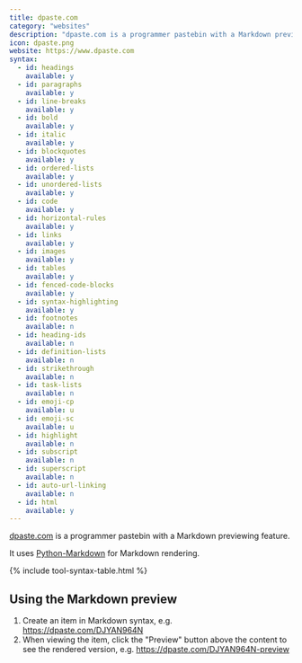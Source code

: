 ```yaml
---
title: dpaste.com
category: "websites"
description: "dpaste.com is a programmer pastebin with a Markdown previewing feature."
icon: dpaste.png
website: https://www.dpaste.com
syntax:
  - id: headings
    available: y
  - id: paragraphs
    available: y
  - id: line-breaks
    available: y
  - id: bold
    available: y
  - id: italic
    available: y
  - id: blockquotes
    available: y
  - id: ordered-lists
    available: y
  - id: unordered-lists
    available: y
  - id: code
    available: y
  - id: horizontal-rules
    available: y
  - id: links
    available: y
  - id: images
    available: y
  - id: tables
    available: y
  - id: fenced-code-blocks
    available: y
  - id: syntax-highlighting
    available: y
  - id: footnotes
    available: n
  - id: heading-ids
    available: n
  - id: definition-lists
    available: n
  - id: strikethrough
    available: n
  - id: task-lists
    available: n
  - id: emoji-cp
    available: u
  - id: emoji-sc
    available: u
  - id: highlight
    available: n
  - id: subscript
    available: n
  - id: superscript
    available: n
  - id: auto-url-linking
    available: n
  - id: html
    available: y
---
```


[dpaste.com](https://www.dpaste.com.org) is a programmer pastebin with a Markdown previewing feature.

It uses [Python-Markdown](https://python-markdown.github.io/) for Markdown rendering.

{% include tool-syntax-table.html %}

## Using the Markdown preview

1. Create an item in Markdown syntax, e.g. <https://dpaste.com/DJYAN964N>
2. When viewing the item, click the "Preview" button above the content to see the rendered version, e.g. <https://dpaste.com/DJYAN964N-preview>
